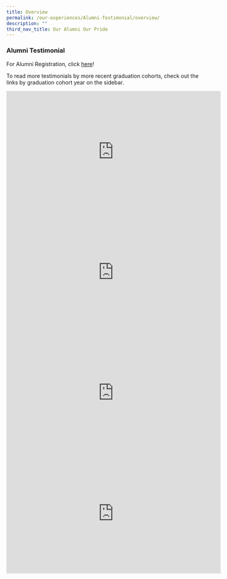 ```yaml
---
title: Overview
permalink: /our-experiences/Alumni-Testimonial/overview/
description: ""
third_nav_title: Our Alumni Our Pride
---
```


### Alumni Testimonial

For Alumni Registration, click [here](https://forms.gle/6pAy3QUkcdp4K99c8)!  
  
To read more testimonials by more recent graduation cohorts, check out the links by graduation cohort year on the sidebar.

<iframe width="560" height="315" src="https://www.youtube.com/embed/x_kvCPIzHqY" title="YouTube video player" frameborder="0" allow="accelerometer; autoplay; clipboard-write; encrypted-media; gyroscope; picture-in-picture" allowfullscreen></iframe> <br>

<iframe width="560" height="315" src="https://www.youtube.com/embed/1kPZjiWCnJY" title="YouTube video player" frameborder="0" allow="accelerometer; autoplay; clipboard-write; encrypted-media; gyroscope; picture-in-picture" allowfullscreen></iframe> <br>

<iframe width="560" height="315" src="https://www.youtube.com/embed/WXkrrqraoY8" title="YouTube video player" frameborder="0" allow="accelerometer; autoplay; clipboard-write; encrypted-media; gyroscope; picture-in-picture" allowfullscreen></iframe> <br>

<iframe width="560" height="315" src="https://www.youtube.com/embed/2Gxp1OBRNaQ" title="YouTube video player" frameborder="0" allow="accelerometer; autoplay; clipboard-write; encrypted-media; gyroscope; picture-in-picture" allowfullscreen></iframe>